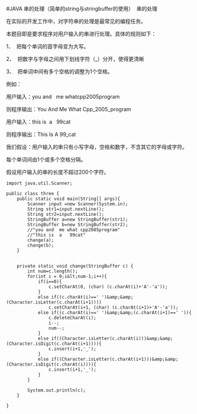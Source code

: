#JAVA 串的处理（简单的string与stringbuffer的使用）
 串的处理

在实际的开发工作中，对字符串的处理是最常见的编程任务。

本题目即是要求程序对用户输入的串进行处理。具体的规则如下：

1、  把每个单词的首字母变为大写。

2、  把数字与字母之间用下划线字符（_）分开，使得更清晰

3、  把单词中间有多个空格的调整为1个空格。

 

例如：

用户输入：you and   me whatcpp2005program

则程序输出：You And Me What Cpp_2005_program

用户输入：this is  a   99cat

则程序输出：This Is A 99_cat

我们假设：用户输入的串只有小写字母，空格和数字，不含其它的字母或字符。

每个单词间由1个或多个空格分隔。

假设用户输入的串的长度不超过200个字符。

 



```
import java.util.Scanner;

public class three {
	public static void main(String[] args){
		Scanner input =new Scanner(System.in);
		String str1=input.nextLine();
		String str2=input.nextLine();
		StringBuffer a=new StringBuffer(str1);
		StringBuffer b=new StringBuffer(str2);
		//"you and  me what cpp2005program"
		//"this is  a   99cat"
		change(a);
		change(b);
	}


	private static void change(StringBuffer c) {
		int num=c.length();
		for(int i = 0;i&lt;num-1;i++){
			if(i==0){
				c.setCharAt(0, (char) (c.charAt(i)+'A'-'a'));
			}
			else if((c.charAt(i)==' ')&amp;&amp;(Character.isLetter(c.charAt(i+1))))
				c.setCharAt(i+1, (char) (c.charAt(i+1)+'A'-'a'));
			else if((c.charAt(i)==' ')&amp;&amp;(c.charAt(i+1)==' ')){
				c.deleteCharAt(i);
				i--;
				num--;
			}	
			else if((Character.isLetter(c.charAt(i)))&amp;&amp;(Character.isDigit(c.charAt(i+1)))){
				c.insert(i+1,'_');
			}
			else if((Character.isLetter(c.charAt(i+1)))&amp;&amp;(Character.isDigit(c.charAt(i)))){
				c.insert(i+1,'_');
			}
		}
		
		System.out.println(c);
	}
	
}

```



<img src="" alt=""> 

 

 